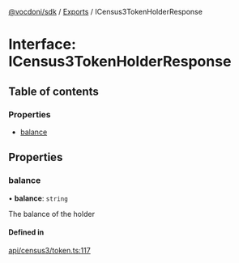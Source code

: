 [@vocdoni/sdk](/sdk) / [Exports](../modules.md) / ICensus3TokenHolderResponse

# Interface: ICensus3TokenHolderResponse

## Table of contents

### Properties

- [balance](ICensus3TokenHolderResponse.md#balance)

## Properties

### balance

• **balance**: `string`

The balance of the holder

#### Defined in

[api/census3/token.ts:117](https://github.com/vocdoni/vocdoni-sdk/blob/2c8c18a/src/api/census3/token.ts#L117)
